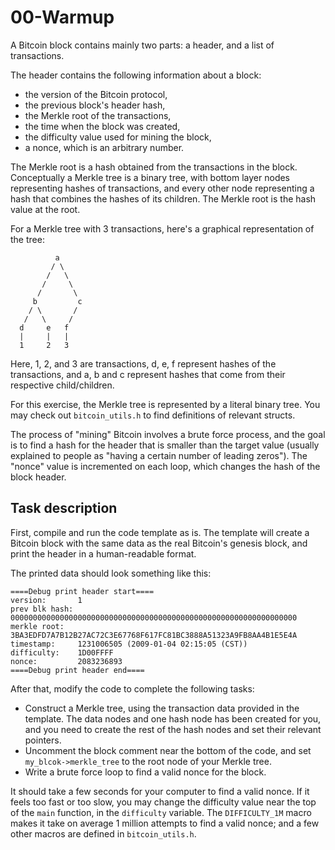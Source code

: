 # 00-Warmup

A Bitcoin block contains mainly two parts: a header, and a list of transactions.

The header contains the following information about a block:
- the version of the Bitcoin protocol,
- the previous block's header hash,
- the Merkle root of the transactions,
- the time when the block was created,
- the difficulty value used for mining the block,
- a nonce, which is an arbitrary number.

The Merkle root is a hash obtained from the transactions in the block. Conceptually a Merkle tree is a binary tree, with bottom layer nodes representing hashes of transactions, and every other node representing a hash that combines the hashes of its children. The Merkle root is the hash value at the root.

For a Merkle tree with 3 transactions, here's a graphical representation of the tree:

```
          a
         / \
        /   \
       /     \
      /       \
     b         c
    / \       /
   /   \     /
  d     e   f
  |     |   |
  1     2   3
```
Here, 1, 2, and 3 are transactions, d, e, f represent hashes of the transactions, and a, b and c represent hashes that come from their respective child/children.

For this exercise, the Merkle tree is represented by a literal binary tree. You may check out `bitcoin_utils.h` to find definitions of relevant structs.

The process of "mining" Bitcoin involves a brute force process, and the goal is to find a hash for the header that is smaller than the target value (usually explained to people as "having a certain number of leading zeros"). The "nonce" value is incremented on each loop, which changes the hash of the block header.

## Task description

First, compile and run the code template as is. The template will create a Bitcoin block with the same data as the real Bitcoin's genesis block, and print the header in a human-readable format.

The printed data should look something like this:

```
====Debug print header start====
version:       1
prev blk hash: 0000000000000000000000000000000000000000000000000000000000000000
merkle root:   3BA3EDFD7A7B12B27AC72C3E67768F617FC81BC3888A51323A9FB8AA4B1E5E4A
timestamp:     1231006505 (2009-01-04 02:15:05 (CST))
difficulty:    1D00FFFF
nonce:         2083236893
====Debug print header end====
```

After that, modify the code to complete the following tasks:
- Construct a Merkle tree, using the transaction data provided in the template. The data nodes and one hash node has been created for you, and you need to create the rest of the hash nodes and set their relevant pointers.
- Uncomment the block comment near the bottom of the code, and set `my_blcok->merkle_tree` to the root node of your Merkle tree.
- Write a brute force loop to find a valid nonce for the block.

It should take a few seconds for your computer to find a valid nonce. If it feels too fast or too slow, you may change the difficulty value near the top of the `main` function, in the `difficulty` variable. The `DIFFICULTY_1M` macro makes it take on average 1 million attempts to find a valid nonce; and a few other macros are defined in `bitcoin_utils.h`.